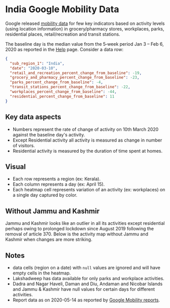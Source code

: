 # India Google Mobility Data

Google released [mobility data](https://www.google.com/covid19/mobility/) for few key indicators based on activity levels (using location information) in grocery/pharmacy stores, workplaces, parks, residential places, retail/recreation and transit stations.

The baseline day is the median value from the 5‑week period Jan 3 – Feb 6, 2020 as reported in the [Help](https://support.google.com/covid19-mobility/answer/9824897?hl=en&ref_topic=9822927#baseline) page. Consider a data row:

```json
{
  "sub_region_1": "India",
  "date": "2020-03-10",
  "retail_and_recreation_percent_change_from_baseline": -19,
  "grocery_and_pharmacy_percent_change_from_baseline": -23,
  "parks_percent_change_from_baseline": -4,
  "transit_stations_percent_change_from_baseline": -22,
  "workplaces_percent_change_from_baseline": -44,
  "residential_percent_change_from_baseline": 11
}
```

## Key data aspects
- Numbers represent the rate of change of activity on 10th March 2020 against the baseline day's activity. 
- Except Residential activity all activity is measured as change in number of visitors.
- Residential activity is measured by the duration of time spent at homes.

## Visual
- Each row represents a region (ex: Kerala).
- Each column represents a day (ex: April 15).
- Each heatmap cell represents variation of an activity (ex: workplaces) on a single day captured by color.

<div id="vis"></div>

## Without Jammu and Kashmir
Jammu and Kashmir looks like an outlier in all its activities except residential perhaps owing to prolonged lockdown since August 2019 following the removal of article 370. Below is the activity map without Jammu and Kashmir when changes are more striking.

<div id="vis-wo-jk"></div>
<script src="https://vega.github.io/vega/vega.min.js"></script>
<script src="https://cdnjs.cloudflare.com/ajax/libs/vega-tooltip/0.23.0/vega-tooltip.min.js"></script>
<script type="text/javascript">
var spec_url = "https://gist.githubusercontent.com/bkamapantula/30a39e134578c7b5bbd5e2f3786c90c6/raw/af16f78348563fb92aa200a290fa58b014e71b1c/heatmap-google-mobility-spec.json" 
var spec_url_wo_jk = "https://gist.githubusercontent.com/bkamapantula/30a39e134578c7b5bbd5e2f3786c90c6/raw/af16f78348563fb92aa200a290fa58b014e71b1c/heatmap-without-jk.json"

fetch(spec_url)
  .then(res => res.json())
  .then(spec => render(spec, '#vis'))
  .catch(err => console.error(err));

fetch(spec_url_wo_jk)
  .then(res => res.json())
  .then(spec => render(spec, '#vis-wo-jk'))
  .catch(err => console.error(err));

function render(spec, el) {
  // spec.width = typeof window.orientation !== 'undefined' ? 400 : 700
  // spec.height = typeof window.orientation !== 'undefined' ? 400 : 700
  // spec.autosize = "fit"
  view = new vega.View(vega.parse(spec), {
    renderer:  'svg',  // renderer (canvas or svg)
    container: el,   // parent DOM container
    hover:     true,       // enable hover processing
    tooltip: new vegaTooltip.Handler().call
  })
  return view.runAsync()
}
</script>

## Notes

- data cells (region on a date) with `null` values are ignored and will have empty cells in the heatmap.
- Lakshadweep has data available for only parks and workplace activities.
- Dadra and Nagar Haveli, Daman and Diu, Andaman and Nicobar Islands and Jammu & Kashmir have null values for certain days for different activities.
- Report data as on 2020-05-14 as reported by [Google Mobility reports](https://www.google.com/covid19/mobility/).
